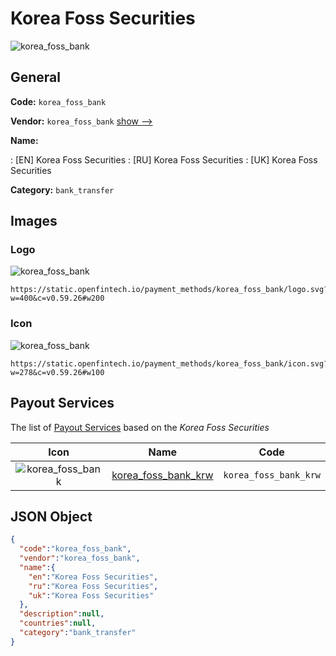 
# Korea Foss Securities 
![korea_foss_bank](https://static.openfintech.io/payment_methods/korea_foss_bank/logo.svg?w=400&c=v0.59.26#w200)  

## General 
**Code:** `korea_foss_bank` 
 
**Vendor:** `korea_foss_bank` [show -->](/vendors/korea_foss_bank/) 
 
**Name:** 
 
:	[EN] Korea Foss Securities 
:	[RU] Korea Foss Securities 
:	[UK] Korea Foss Securities 
 
**Category:** `bank_transfer` 
 

## Images 

### Logo 
![korea_foss_bank](https://static.openfintech.io/payment_methods/korea_foss_bank/logo.svg?w=400&c=v0.59.26#w200)  

```
https://static.openfintech.io/payment_methods/korea_foss_bank/logo.svg?w=400&c=v0.59.26#w200
```  

### Icon 
![korea_foss_bank](https://static.openfintech.io/payment_methods/korea_foss_bank/icon.svg?w=278&c=v0.59.26#w100)  

```
https://static.openfintech.io/payment_methods/korea_foss_bank/icon.svg?w=278&c=v0.59.26#w100
```  

## Payout Services 
 
The list of [Payout Services](/payout-services/) based on the _Korea Foss Securities_ 

|Icon|Name|Code| 
|:---:|:---:|:---:| 
|![korea_foss_bank](https://static.openfintech.io/payout_methods/korea_foss_bank/icon.png?w=278&c=v0.59.26#w40) |[korea_foss_bank_krw](/payout-services/korea_foss_bank_krw/)|`korea_foss_bank_krw`| 
 

## JSON Object 

```json
{
  "code":"korea_foss_bank",
  "vendor":"korea_foss_bank",
  "name":{
    "en":"Korea Foss Securities",
    "ru":"Korea Foss Securities",
    "uk":"Korea Foss Securities"
  },
  "description":null,
  "countries":null,
  "category":"bank_transfer"
}
```  
